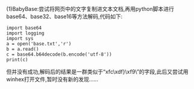 (1)BabyBase:尝试将网页中的文字复制进文本文档,再用python脚本进行base64、base32、base16等方法解码,代码如下:

```
import base64
import logging
import sys
a = open('base.txt','r')
b = a.read()
c = base64.b64decode(b.encode('utf-8'))
print(c)
```

  但并没有成功,解码后的结果是一群类似于“xfc\xdf}\xf9\”的字段,此后又尝试用winhex打开文件,暂时没有新的发现……
